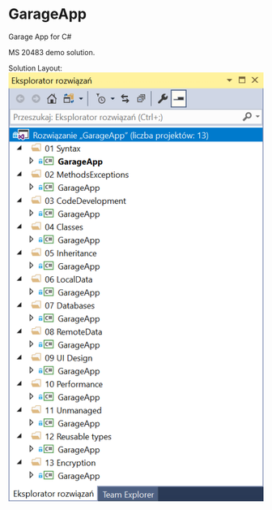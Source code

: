 # GarageApp
Garage App for C#

MS 20483 demo solution.

Solution Layout:
![Solution structure](/appcontent/solutionLayout.png)

